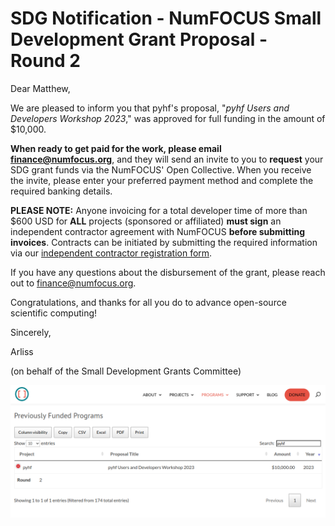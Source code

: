 # SDG Notification - NumFOCUS Small Development Grant Proposal - Round 2

Dear Matthew,

We are pleased to inform you that pyhf's proposal, "_pyhf Users and Developers Workshop 2023_," was approved for full funding in the amount of $10,000.

**When ready to get paid for the work, please email finance@numfocus.org**, and they will send an invite to you to **request** your SDG grant funds via the NumFOCUS' Open Collective. When you receive the invite, please enter your preferred payment method and complete the required banking details.

**PLEASE NOTE:** Anyone invoicing for a total developer time of more than $600 USD for **ALL** projects (sponsored or affiliated) **must sign** an independent contractor agreement with NumFOCUS **before submitting invoices**. Contracts can be initiated by submitting the required information via our [independent contractor registration form](https://numfocus.typeform.com/to/umyusM?typeform-source=numfocus.org).

If you have any questions about the disbursement of the grant, please reach out to finance@numfocus.org.

Congratulations, and thanks for all you do to advance open-source scientific computing!

Sincerely,

Arliss

(on behalf of the Small Development Grants Committee)

[![pyhf-sdg-funded-2023](pyhf-sdg-funded-2023.png)](https://numfocus.org/programs/small-development-grants)
